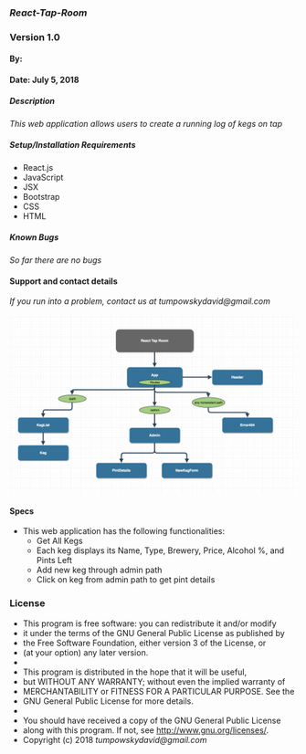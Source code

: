 ### _React-Tap-Room_
### Version 1.0
#### By:
#### Date: July 5, 2018

##### Description
_This web application allows users to create a running log of kegs on tap_

##### Setup/Installation Requirements
* React.js
* JavaScript
* JSX
* Bootstrap
* CSS
* HTML
##### Known Bugs
_So far there are no bugs_

#### Support and contact details
_If you run into a problem, contact us at tumpowskydavid@gmail.com_

![picture alt](component-diagram.png "Component Diagram")

#### Specs
- This web application has the following functionalities:
  * Get All Kegs
  * Each keg displays its Name, Type, Brewery, Price, Alcohol %, and Pints Left
  * Add new keg through admin path
  * Click on keg from admin path to get pint details

### License
* This program is free software: you can redistribute it and/or modify
* it under the terms of the GNU General Public License as published by
* the Free Software Foundation, either version 3 of the License, or
* (at your option) any later version.
*
* This program is distributed in the hope that it will be useful,
* but WITHOUT ANY WARRANTY; without even the implied warranty of
* MERCHANTABILITY or FITNESS FOR A PARTICULAR PURPOSE.  See the
* GNU General Public License for more details.
*
* You should have received a copy of the GNU General Public License
* along with this program.  If not, see <http://www.gnu.org/licenses/>.
* Copyright (c) 2018 _tumpowskydavid@gmail.com_
####
